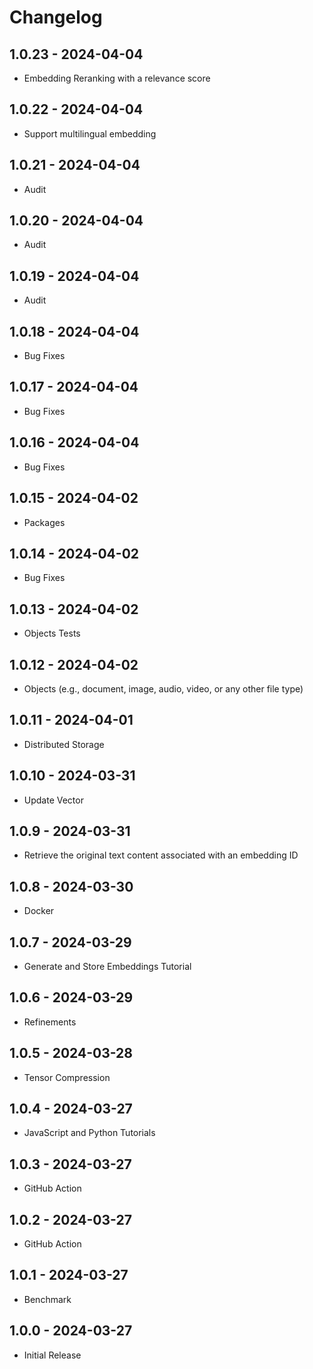 # Changelog

## 1.0.23 - 2024-04-04
* Embedding Reranking with a relevance score

## 1.0.22 - 2024-04-04
* Support multilingual embedding

## 1.0.21 - 2024-04-04
* Audit

## 1.0.20 - 2024-04-04
* Audit

## 1.0.19 - 2024-04-04
* Audit

## 1.0.18 - 2024-04-04
* Bug Fixes

## 1.0.17 - 2024-04-04
* Bug Fixes

## 1.0.16 - 2024-04-04
* Bug Fixes

## 1.0.15 - 2024-04-02
* Packages

## 1.0.14 - 2024-04-02
* Bug Fixes

## 1.0.13 - 2024-04-02
* Objects Tests

## 1.0.12 - 2024-04-02
* Objects (e.g., document, image, audio, video, or any other file type)

## 1.0.11 - 2024-04-01
* Distributed Storage

## 1.0.10 - 2024-03-31
* Update Vector

## 1.0.9 - 2024-03-31
* Retrieve the original text content associated with an embedding ID

## 1.0.8 - 2024-03-30
* Docker

## 1.0.7 - 2024-03-29
* Generate and Store Embeddings Tutorial

## 1.0.6 - 2024-03-29
* Refinements

## 1.0.5 - 2024-03-28
* Tensor Compression

## 1.0.4 - 2024-03-27
* JavaScript and Python Tutorials

## 1.0.3 - 2024-03-27
* GitHub Action

## 1.0.2 - 2024-03-27
* GitHub Action

## 1.0.1 - 2024-03-27
* Benchmark

## 1.0.0 - 2024-03-27
* Initial Release
